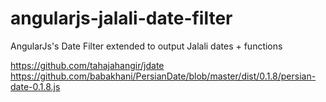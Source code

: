 # angularjs-jalali-date-filter
AngularJs's Date Filter extended to output Jalali dates + functions

https://github.com/tahajahangir/jdate
https://github.com/babakhani/PersianDate/blob/master/dist/0.1.8/persian-date-0.1.8.js
